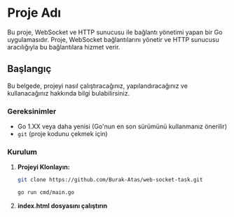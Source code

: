 # Proje Adı

Bu proje, WebSocket ve HTTP sunucusu ile bağlantı yönetimi yapan bir Go uygulamasıdır. Proje, WebSocket bağlantılarını yönetir ve HTTP sunucusu aracılığıyla bu bağlantılara hizmet verir.

## Başlangıç

Bu belgede, projeyi nasıl çalıştıracağınız, yapılandıracağınız ve kullanacağınız hakkında bilgi bulabilirsiniz.

### Gereksinimler

- Go 1.XX veya daha yenisi (Go'nun en son sürümünü kullanmanız önerilir)
- `git` (proje kodunu çekmek için)

### Kurulum

1. **Projeyi Klonlayın:**

   ```sh
   git clone https://github.com/Burak-Atas/web-socket-task.git
   ```
   
   ```sh
   go run cmd/main.go
   ````
2. **index.html dosyasını çalıştırın**
   
